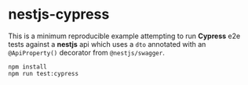 # nestjs-cypress

This is a minimum reproducible example attempting to run **Cypress** e2e tests against a **nestjs** api
which uses a `dto` annotated with an `@ApiProperty()` decorator from `@nestjs/swagger`.

```
npm install
npm run test:cypress
```
